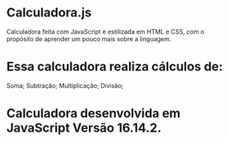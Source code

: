 # Calculadora.js
 Calculadora feita com JavaScript e estilizada em HTML e CSS, com o propósito de aprender um pouco mais sobre a linguagem.

# Essa calculadora realiza cálculos de:
Soma;
Subtração;
Multiplicação;
Divisão;

# Calculadora desenvolvida em JavaScript Versão 16.14.2.